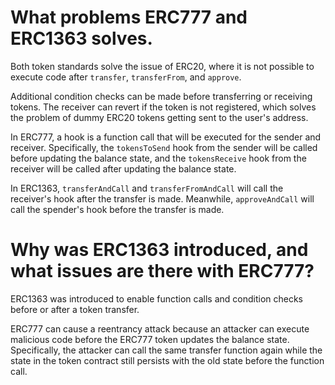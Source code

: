 # What problems ERC777 and ERC1363 solves.

Both token standards solve the issue of ERC20, where it is not possible to execute code after `transfer`, `transferFrom`, and `approve`.

Additional condition checks can be made before transferring or receiving tokens. The receiver can revert if the token is not registered, which solves the problem of dummy ERC20 tokens getting sent to the user's address.

In ERC777, a hook is a function call that will be executed for the sender and receiver. Specifically, the `tokensToSend` hook from the sender will be called before updating the balance state, and the `tokensReceive` hook from the receiver will be called after updating the balance state.

In ERC1363, `transferAndCall` and `transferFromAndCall` will call the receiver's hook after the transfer is made. Meanwhile, `approveAndCall` will call the spender's hook before the transfer is made.

# Why was ERC1363 introduced, and what issues are there with ERC777?

ERC1363 was introduced to enable function calls and condition checks before or after a token transfer.

ERC777 can cause a reentrancy attack because an attacker can execute malicious code before the ERC777 token updates the balance state. Specifically, the attacker can call the same transfer function again while the state in the token contract still persists with the old state before the function call.
